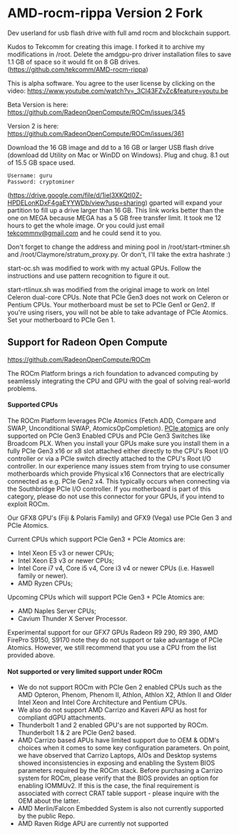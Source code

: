 # AMD-rocm-rippa Version 2 Fork
Dev userland for usb flash drive with full amd rocm and blockchain support.

Kudos to Tekcomm for creating this image. I forked it to archive my modifications in /root.
Delete the amdgpu-pro driver installation files to save 1.1 GB of space so it would fit on 8 GB drives.
(https://github.com/tekcomm/AMD-rocm-rippa)

This is alpha software. You agree to the user license by clicking on the video:
https://www.youtube.com/watch?v=_3Cl43FZvZc&feature=youtu.be

Beta Version is here:
https://github.com/RadeonOpenCompute/ROCm/issues/345

Version 2 is here:
https://github.com/RadeonOpenCompute/ROCm/issues/361

Download the 16 GB image and dd to a 16 GB or larger USB flash drive (download dd Utility on Mac or WinDD on Windows). Plug and chug. 8.1 out of 15.5 GB space used.
```
Username: guru
Password: cryptominer
```
(https://drive.google.com/file/d/1iel3XKQtI0Z-HPDELonKDxF4gaEYYWDb/view?usp=sharing)
gparted will expand your partition to fill up a drive larger than 16 GB.
This link works better than the one on MEGA because MEGA has a 5 GB free transfer limit. It took me 12 hours to get the whole image.
Or you could just email tekcommnv@gmail.com and he could send it to you.

Don't forget to change the address and mining pool in /root/start-rtminer.sh and /root/Claymore/stratum_proxy.py. Or don't, I'll take the extra hashrate :)

start-oc.sh was modified to work with my actual GPUs. Follow the instructions and use pattern recognition to figure it out.

start-rtlinux.sh was modified from the original image to work on Intel Celeron dual-core CPUs.
Note that PCIe Gen3 does not work on Celeron or Pentium CPUs. Your motherboard must be set to PCIe Gen1 or Gen2.
If you're using risers, you will not be able to take advantage of PCIe Atomics. Set your motherboard to PCIe Gen 1.

## Support for Radeon Open Compute
https://github.com/RadeonOpenCompute/ROCm

The ROCm Platform brings a rich foundation to advanced computing by seamlessly
 integrating the CPU and GPU with the goal of solving real-world problems.

#### Supported CPUs
The ROCm Platform leverages PCIe Atomics (Fetch ADD, Compare and SWAP, 
Unconditional SWAP, AtomicsOpCompletion).
[PCIe atomics](https://github.com/RadeonOpenCompute/RadeonOpenCompute.github.io/blob/master/ROCmPCIeFeatures.md)
are only supported on PCIe Gen3 Enabled CPUs and PCIe Gen3 Switches like
Broadcom PLX. When you install your GPUs make sure you install them in a fully
PCIe Gen3 x16 or x8 slot attached either directly to the CPU's Root I/O 
controller or via a PCIe switch directly attached to the CPU's Root I/O 
controller. In our experience many issues stem from trying to use consumer 
motherboards which provide Physical x16 Connectors that are electrically 
connected as e.g. PCIe Gen2 x4. This typically occurs when connecting via the 
Southbridge PCIe I/O controller. If you motherboard is part of this category,
please do not use this connector for your GPUs, if you intend to exploit ROCm.


Our GFX8 GPU's (Fiji & Polaris Family) and GFX9 (Vega)  use PCIe Gen 3 and PCIe Atomics. 

Current CPUs which support PCIe Gen3 + PCIe Atomics are: 
  * Intel Xeon E5 v3 or newer CPUs; 
  * Intel Xeon E3 v3 or newer CPUs; 
  * Intel Core i7 v4, Core i5 v4, Core i3 v4 or newer CPUs (i.e. Haswell family or newer).
  * AMD Ryzen CPUs;
  
Upcoming CPUs which will support PCIe Gen3 + PCIe Atomics are:
  * AMD Naples Server CPUs; 
  * Cavium Thunder X Server Processor. 

Experimental support for our GFX7 GPUs Radeon R9 290, R9 390, AMD FirePro S9150, S9170 note they do not support or
take advantage of PCIe Atomics. However, we still recommend that you use a CPU
from the list provided above. 

#### Not supported or very limited support under ROCm 
* We do not support ROCm with PCIe Gen 2 enabled CPUs such as the AMD Opteron,
Phenom, Phenom II, Athlon, Athlon X2, Athlon II and Older Intel Xeon and Intel
Core Architecture and Pentium CPUs.  
* We also do not support AMD Carrizo and Kaveri APU as host for compliant dGPU
 attachments.
* Thunderbolt 1 and 2 enabled GPU's are not supported by ROCm. Thunderbolt 1 & 2
are PCIe Gen2 based.
* AMD Carrizo based APUs have limited support due to OEM & ODM's choices when it
comes to some key configuration parameters. On point, we have observed that
Carrizo Laptops, AIOs and Desktop systems showed inconsistencies in exposing and
enabling the System BIOS parameters required by the ROCm stack. Before
purchasing a Carrizo system for ROCm, please verify that the BIOS provides an
option for enabling IOMMUv2. If this is the case, the final requirement is
associated with correct CRAT table support - please inquire with the OEM about 
the latter.
* AMD Merlin/Falcon Embedded System is also not currently supported by the public Repo. 
* AMD Raven Ridge APU are currently not supported 
